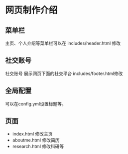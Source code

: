 # 网页制作介绍


## 菜单栏
主页、个人介绍等菜单栏可以在 includes/header.html 修改

## 社交账号

社交账号
展示网页下面的社交平台  includes/footer.html修改

## 全局配置
可以在config.yml设置标题等。

## 页面
* index.html 修改主页
* aboutme.html 修改简历
* research.html 修改科研等



